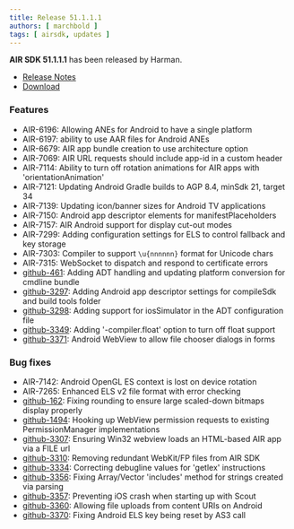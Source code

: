 ```yaml
---
title: Release 51.1.1.1
authors: [ marchbold ]
tags: [ airsdk, updates ]
---
```



**AIR SDK 51.1.1.1** has been released by Harman.  

- [Release Notes](https://airsdk.harman.com/api/versions/51.1.1.1/release-notes/Release_Notes_AIR_SDK_51.1.1.pdf)  
- [Download](https://airsdk.harman.com/download/51.1.1.1)  


### Features

- AIR-6196: Allowing ANEs for Android to have a single platform
- AIR-6197: ability to use AAR files for Android ANEs
- AIR-6679: AIR app bundle creation to use architecture option
- AIR-7069: AIR URL requests should include app-id in a custom header
- AIR-7114: Ability to turn off rotation animations for AIR apps with 'orientationAnimation'
- AIR-7121: Updating Android Gradle builds to AGP 8.4, minSdk 21, target 34
- AIR-7139: Updating icon/banner sizes for Android TV applications
- AIR-7150: Android app descriptor elements for manifestPlaceholders
- AIR-7157: AIR Android support for display cut-out modes
- AIR-7299: Adding configuration settings for ELS to control fallback and key storage
- AIR-7303: Compiler to support `\u{nnnnnn}` format for Unicode chars
- AIR-7315: WebSocket to dispatch and respond to certificate errors
- [github-461](https://github.com/airsdk/Adobe-Runtime-Support/issues/461): Adding ADT handling and updating platform conversion for cmdline bundle
- [github-3297](https://github.com/airsdk/Adobe-Runtime-Support/issues/3297): Adding Android app descriptor settings for compileSdk and build tools folder
- [github-3298](https://github.com/airsdk/Adobe-Runtime-Support/issues/3298): Adding support for iosSimulator in the ADT configuration file
- [github-3349](https://github.com/airsdk/Adobe-Runtime-Support/issues/3349): Adding '-compiler.float' option to turn off float support
- [github-3371](https://github.com/airsdk/Adobe-Runtime-Support/issues/3371): Android WebView to allow file chooser dialogs in forms

### Bug fixes

- AIR-7142: Android OpenGL ES context is lost on device rotation
- AIR-7265: Enhanced ELS v2 file format with error checking
- [github-162](https://github.com/airsdk/Adobe-Runtime-Support/issues/162): Fixing rounding to ensure large scaled-down bitmaps display properly
- [github-1494](https://github.com/airsdk/Adobe-Runtime-Support/issues/1494): Hooking up WebView permission requests to existing PermissionManager implementations
- [github-3307](https://github.com/airsdk/Adobe-Runtime-Support/issues/3307): Ensuring Win32 webview loads an HTML-based AIR app via a FILE url
- [github-3310](https://github.com/airsdk/Adobe-Runtime-Support/issues/3310): Removing redundant WebKit/FP files from AIR SDK
- [github-3334](https://github.com/airsdk/Adobe-Runtime-Support/issues/3334): Correcting debugline values for 'getlex' instructions
- [github-3356](https://github.com/airsdk/Adobe-Runtime-Support/issues/3356): Fixing Array/Vector 'includes' method for strings created via parsing
- [github-3357](https://github.com/airsdk/Adobe-Runtime-Support/issues/3357): Preventing iOS crash when starting up with Scout
- [github-3360](https://github.com/airsdk/Adobe-Runtime-Support/issues/3360): Allowing file uploads from content URIs on Android
- [github-3370](https://github.com/airsdk/Adobe-Runtime-Support/issues/3370): Fixing Android ELS key being reset by AS3 call